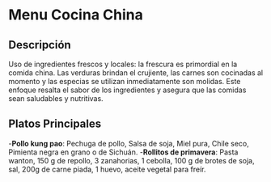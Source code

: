 # Menu Cocina China 

## Descripción
Uso de ingredientes frescos y locales: la frescura es primordial en la comida china. Las verduras brindan el crujiente, las carnes son cocinadas al momento y las especias se utilizan inmediatamente son molidas. Este enfoque resalta el sabor de los ingredientes y asegura que las comidas sean saludables y nutritivas.

## Platos Principales
-**Pollo kung pao**: Pechuga de pollo, Salsa de soja, Miel pura, Chile seco, Pimienta negra en grano o de Sichuán.
-**Rollitos de primavera**: Pasta wanton, 150 g de repollo, 3 zanahorias, 1 cebolla, 100 g de brotes de soja, sal, 200g de carne piada, 1 huevo, aceite vegetal para freír.